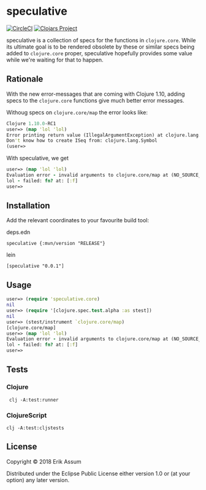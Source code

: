 # speculative
[![CircleCI](https://circleci.com/gh/slipset/speculative/tree/master.svg?style=svg)](https://circleci.com/gh/slipset/speculative/tree/master)
[![Clojars Project](https://img.shields.io/clojars/v/speculative.svg)](https://clojars.org/speculative)

speculative is a collection of specs for the functions in `clojure.core`. While its ultimate goal is to be rendered obsolete by these or similar specs being added to `clojure.core` proper, speculative hopefully provides some value while we're waiting for that to happen.

## Rationale

With the new error-messages that are coming with Clojure 1.10, adding specs to the `clojure.core` functions give much better error messages.

Withoug specs on `clojure.core/map` the error looks like:

```clojure
Clojure 1.10.0-RC1
user=> (map 'lol 'lol)
Error printing return value (IllegalArgumentException) at clojure.lang.RT.seqFrom (RT.java:551).
Don't know how to create ISeq from: clojure.lang.Symbol
(user=>
```

With speculative, we get 

```clojure
user=> (map 'lol 'lol)
Evaluation error - invalid arguments to clojure.core/map at (NO_SOURCE_FILE:4).
lol - failed: fn? at: [:f]
user=>
```

## Installation

Add the relevant coordinates to your favourite build tool:

deps.edn

```
speculative {:mvn/version "RELEASE"}
```


lein

```
[speculative "0.0.1"]
```

## Usage

```clojure
user=> (require 'speculative.core)
nil
user=> (require '[clojure.spec.test.alpha :as stest])
nil
user=> (stest/instrument `clojure.core/map)
[clojure.core/map]
user=> (map 'lol 'lol)
Evaluation error - invalid arguments to clojure.core/map at (NO_SOURCE_FILE:4).
lol - failed: fn? at: [:f]
user=>

```

## Tests

### Clojure

     clj -A:test:runner
     
### ClojureScript

    clj -A:test:cljstests

## License

Copyright © 2018 Erik Assum

Distributed under the Eclipse Public License either version 1.0 or (at
your option) any later version.
